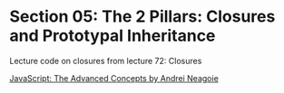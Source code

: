 # Section 05: The 2 Pillars: Closures and Prototypal Inheritance
Lecture code on closures from lecture 72: Closures

[JavaScript: The Advanced Concepts by Andrei Neagoie](https://www.udemy.com/course/advanced-javascript-concepts/)
